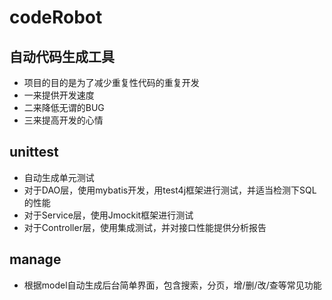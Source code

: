# codeRobot
## 自动代码生成工具
- 项目的目的是为了减少重复性代码的重复开发
- 一来提供开发速度
- 二来降低无谓的BUG
- 三来提高开发的心情

## unittest 

- 自动生成单元测试
- 对于DAO层，使用mybatis开发，用test4j框架进行测试，并适当检测下SQL的性能
- 对于Service层，使用Jmockit框架进行测试 
- 对于Controller层，使用集成测试，并对接口性能提供分析报告

## manage

- 根据model自动生成后台简单界面，包含搜索，分页，增/删/改/查等常见功能
